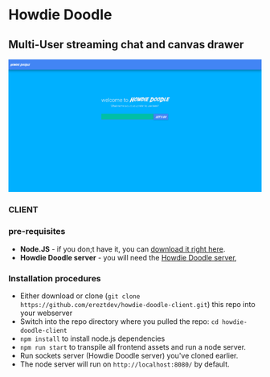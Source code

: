 # Howdie Doodle
## Multi-User streaming chat and canvas drawer
![](https://github.com/ereztdev/howdie-doodle-client/blob/master/public/imgs/howdie_doodle1.png?raw=true)
### CLIENT
### pre-requisites
- **Node.JS** -  if you don;t have it, you can [download it right here](https://nodejs.org/dist/v12.16.2/node-v12.16.2-x64.msi).
- **Howdie Doodle server** -  you will need the [Howdie Doodle server](https://github.com/ereztdev/howdie-doodle-server),

### Installation procedures
* Either download or clone (`git clone https://github.com/ereztdev/howdie-doodle-client.git`) this repo into your webserver 
* Switch into the repo directory where you pulled the repo: `cd howdie-doodle-client`
* `npm install` to install node.js dependencies
* `npm run start` to transpile all frontend assets and run a node server.
* Run sockets server (Howdie Doodle server) you've cloned earlier.
* The node server will run on `http://localhost:8080/` by default.